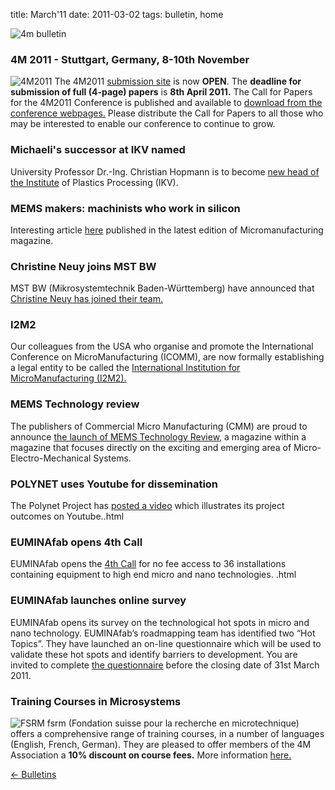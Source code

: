 title: March'11
date: 2011-03-02 
tags: bulletin, home


![4m bulletin](/images/4mbulletin168.png)

<!--break-->
###  4M 2011 - Stuttgart, Germany, 8-10th November


![4M2011](/images/4m-2011_web1.jpg)
The 4M2011 [submission site](/conference/2011/Submission_Guidelines) is now **OPEN**. The **deadline for submission of full (4-page) papers** is **8th April 2011.** The Call for Papers for the 4M2011 Conference is published and available to [download from the conference webpages.](/conference/2011/Call_for_Papers) Please distribute the Call for Papers to all those who may be interested to enable our conference to continue to grow.   
     
###  Michaeli's successor at IKV named

University Professor Dr.-Ing. Christian Hopmann is to become [new head of the Institute](/content/Michaelis-successor-IKV-named/Michaelis-successor-IKV-named.html) of Plastics Processing (IKV).
   
###  MEMS makers: machinists who work in silicon

Interesting article [here](/content/MEMS-makers-machinists-who-work-silicon/MEMS-makers-machinists-who-work-silicon.html) published in the latest edition of Micromanufacturing magazine.

###  Christine Neuy joins MST BW

MST BW (Mikrosystemtechnik Baden-Württemberg) have announced that [Christine Neuy has joined their team.](/content/Christine-Neuy-joins-MST-BW/Christine-Neuy-joins-MST-BW.html)
  
###  I2M2

Our colleagues from the USA who organise and promote the International Conference on MicroManufacturing (ICOMM), are now formally establishing a legal entity to be called the [International Institution for MicroManufacturing (I2M2).](http://i2m2.northwestern.edu/index.php)  
   
###  MEMS Technology review

The publishers of Commercial Micro Manufacturing (CMM) are proud to announce [the launch of MEMS Technology Review,](http://www.micromanu.com/x/guideArchiveArticle.html?id=1941) a magazine within a magazine that focuses directly on the exciting and emerging area of Micro- Electro-Mechanical Systems.     
  
###  POLYNET uses Youtube for dissemination

The Polynet Project has [posted a video](/content/POLYNET-uses-YouTube-platform-dissemination/POLYNET-uses-YouTube-platform-dissemination.html) which illustrates its project outcomes on Youtube..html
  
###  EUMINAfab opens 4th Call

EUMINAfab opens the [4th Call](/content/EUMINAfab-opens-4th-Call/EUMINAfab-opens-4th-Call.html) for no fee access to 36 installations containing equipment to high end micro and nano technologies.  .html
  
###  EUMINAfab launches online survey

EUMINAfab opens its survey on the technological hot spots in micro and nano technology. 
EUMINAfab’s roadmapping team has identified two “Hot Topics”. They have launched an on-line questionnaire which will be used to validate these hot spots and identify barriers to development. You are invited to complete [the questionnaire](http://www.euminafab.eu/index.php/activities/roadmapping-questionnaire) before the closing date of 31st March 2011.
  
###  Training Courses in Microsystems

![FSRM](/images/fsrm_logo_web.gif)
fsrm (Fondation suisse pour la recherche en microtechnique) offers a comprehensive range of training courses, in a number of languages (English, French, German). They are pleased to offer members of the 4M Association a <b>10% discount on course fees.</b> More information [here.](/content/fsrm-training-courses/fsrm-training-courses.html)

[&larr; Bulletins](/bulletin/index.html)
